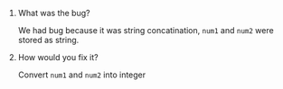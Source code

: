 1. What was the bug?
 
    We had bug because it was string concatination, ```num1``` and ```num2``` were stored as string.
   
4. How would you fix it?

    Convert ```num1``` and ```num2``` into integer
